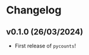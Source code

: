 # Changelog

<!--next-version-placeholder-->

## v0.1.0 (26/03/2024)

- First release of `pycounts`!